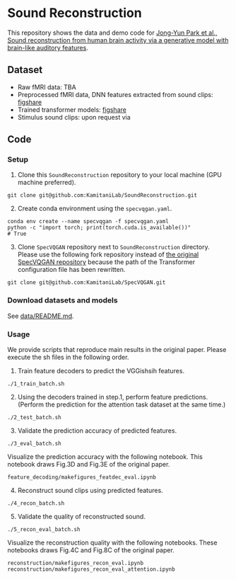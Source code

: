 # Sound Reconstruction

This repository shows the data and demo code for [Jong-Yun Park et al., Sound reconstruction from human brain activity via a generative model with brain-like auditory features](https://arxiv.org/abs/2306.11629).

## Dataset

- Raw fMRI data: TBA
- Preprocessed fMRI data, DNN features extracted from sound clips: [figshare](https://figshare.com/articles/dataset/23633751)
- Trained transformer models: [figshare](https://figshare.com/articles/dataset/23633751)
- Stimulus sound clips: upon request via <TBA>

## Code

### Setup

1. Clone this `SoundReconstruction` repository to your local machine (GPU machine preferred).
```
git clone git@github.com:KamitaniLab/SoundReconstruction.git
```

2. Create conda environment using the `specvqgan.yaml`.
```
conda env create --name specvqgan -f specvqgan.yaml 
python -c "import torch; print(torch.cuda.is_available())"
# True
```

3. Clone `SpecVQGAN` repository next to `SoundReconstruction` directory. Please use the following fork repository instead of [the original SpecVQGAN repository](https://github.com/v-iashin/SpecVQGAN) because the path of the Transformer configuration file has been rewritten.
```
git clone git@github.com:KamitaniLab/SpecVQGAN.git
```

### Download datasets and models

See [data/README.md](data/README.md).

### Usage

We provide scripts that reproduce main results in the original paper.
Please execute the sh files in the following order.

1. Train feature decoders to predict the VGGishsih features. 
```
./1_train_batch.sh
```

2. Using the decoders trained in step.1, perform feature predictions. (Perform the prediction for the attention task dataset at the same time.)
```
./2_test_batch.sh
```

3. Validate the prediction accuracy of predicted features.
```
./3_eval_batch.sh
```
Visualize the prediction accuracy with the following notebook. This notebook draws Fig.3D and Fig.3E of the original paper.
```
feature_decoding/makefigures_featdec_eval.ipynb
```

4. Reconstruct sound clips using predicted features.
```
./4_recon_batch.sh
```

5. Validate the quality of reconstructed sound.
```
./5_recon_eval_batch.sh 
```
Visualize the reconstruction quality with the following notebooks. These notebooks draws Fig.4C and Fig.8C of the original paper.
```
reconstruction/makefigures_recon_eval.ipynb
reconstruction/makefigures_recon_eval_attention.ipynb
```
